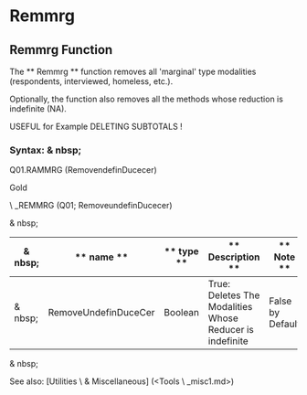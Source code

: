# Remmrg

## Remmrg Function

The ** Remmrg ** function removes all 'marginal' type modalities (respondents, interviewed, homeless, etc.).

Optionally, the function also removes all the methods whose reduction is indefinite (NA).

USEFUL for Example DELETING SUBTOTALS \!

### Syntax: & nbsp;

Q01.RAMMRG (RemovendefinDucecer)

Gold

\ _REMMRG (Q01; RemoveundefinDucecer)

& nbsp;

| & nbsp; | ** name ** | ** type ** | ** Description ** | ** Note ** |
| --- | --- | --- | --- | --- |
| & nbsp; | RemoveUndefinDuceCer | Boolean | True: Deletes The Modalities Whose Reducer is indefinite | False by Default |


& nbsp;

See also: [Utilities \ & Miscellaneous] (<Tools \ _misc1.md>)